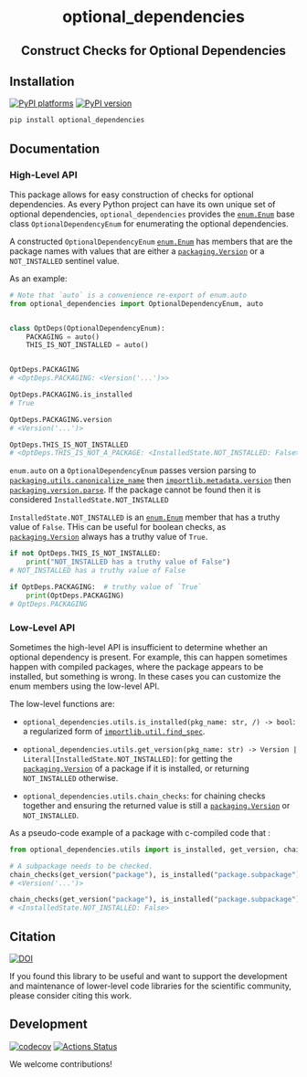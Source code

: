 <h1 align='center'> optional_dependencies </h1>
<h2 align="center">Construct Checks for Optional Dependencies</h2>

## Installation

[![PyPI platforms][pypi-platforms]][pypi-link]
[![PyPI version][pypi-version]][pypi-link]

<!-- [![Conda-Forge][conda-badge]][conda-link] -->

```bash
pip install optional_dependencies
```

## Documentation

### High-Level API

This package allows for easy construction of checks for optional dependencies.
As every Python project can have its own unique set of optional dependencies,
`optional_dependencies` provides the [`enum.Enum`][Enum-link] base class
`OptionalDependencyEnum` for enumerating the optional dependencies.

A constructed `OptionalDependencyEnum` [`enum.Enum`][Enum-link] has members that
are the package names with values that are either a
[`packaging.Version`][Version-link] or a `NOT_INSTALLED` sentinel value.

As an example:

```python
# Note that `auto` is a convenience re-export of enum.auto
from optional_dependencies import OptionalDependencyEnum, auto


class OptDeps(OptionalDependencyEnum):
    PACKAGING = auto()
    THIS_IS_NOT_INSTALLED = auto()


OptDeps.PACKAGING
# <OptDeps.PACKAGING: <Version('...')>>

OptDeps.PACKAGING.is_installed
# True

OptDeps.PACKAGING.version
# <Version('...')>

OptDeps.THIS_IS_NOT_INSTALLED
# <OptDeps.THIS_IS_NOT_A_PACKAGE: <InstalledState.NOT_INSTALLED: False>>
```

`enum.auto` on a `OptionalDependencyEnum` passes version parsing to
[`packaging.utils.canonicalize_name`](https://packaging.pypa.io/en/stable/utils.html#packaging.utils.canonicalize_name)
then
[`importlib.metadata.version`](https://docs.python.org/3/library/importlib.metadata.html)
then [`packaging.version.parse`][Version-link]. If the package cannot be found
then it is considered `InstalledState.NOT_INSTALLED`

`InstalledState.NOT_INSTALLED` is an [`enum.Enum`][Enum-link] member that has a
truthy value of `False`. THis can be useful for boolean checks, as
[`packaging.Version`][Version-link] always has a truthy value of `True`.

```python
if not OptDeps.THIS_IS_NOT_INSTALLED:
    print("NOT_INSTALLED has a truthy value of False")
# NOT_INSTALLED has a truthy value of False

if OptDeps.PACKAGING:  # truthy value of `True`
    print(OptDeps.PACKAGING)
# OptDeps.PACKAGING
```

### Low-Level API

Sometimes the high-level API is insufficient to determine whether an optional
dependency is present. For example, this can happen sometimes happen with
compiled packages, where the package appears to be installed, but something is
wrong. In these cases you can customize the enum members using the low-level
API.

The low-level functions are:

- `optional_dependencies.utils.is_installed(pkg_name: str, /) -> bool`: a
  regularized form of
  [`importlib.util.find_spec`](https://docs.python.org/3/library/importlib.html#importlib.util.find_spec).

- `optional_dependencies.utils.get_version(pkg_name: str) -> Version | Literal[InstalledState.NOT_INSTALLED]`:
  for getting the [`packaging.Version`][Version-link] of a package if it is
  installed, or returning `NOT_INSTALLED` otherwise.

- `optional_dependencies.utils.chain_checks`: for chaining checks together and
  ensuring the returned value is still a [`packaging.Version`][Version-link] or
  `NOT_INSTALLED`.

As a pseudo-code example of a package with c-compiled code that :

```python
from optional_dependencies.utils import is_installed, get_version, chain_checks

# A subpackage needs to be checked.
chain_checks(get_version("package"), is_installed("package.subpackage"))
# <Version('...')>

chain_checks(get_version("package"), is_installed("package.subpackage"))
# <InstalledState.NOT_INSTALLED: False>
```

## Citation

[![DOI][zenodo-badge]][zenodo-link]

If you found this library to be useful and want to support the development and
maintenance of lower-level code libraries for the scientific community, please
consider citing this work.

## Development

[![codecov][codecov-badge]][codecov-link]
[![Actions Status][actions-badge]][actions-link]

We welcome contributions!

<!-- prettier-ignore-start -->

[Enum-link]: https://docs.python.org/3/library/enum.html
[Version-link]: https://packaging.pypa.io/en/stable/version.html#packaging.version.Version

[actions-badge]:            https://github.com/GalacticDynamics/optional_dependencies/workflows/CI/badge.svg
[actions-link]:             https://github.com/GalacticDynamics/optional_dependencies/actions
[codecov-badge]:            https://codecov.io/gh/GalacticDynamics/optional_deps/graph/badge.svg
[codecov-link]:             https://codecov.io/gh/GalacticDynamics/optional_deps
[pypi-link]:                https://pypi.org/project/optional_dependencies/
[pypi-platforms]:           https://img.shields.io/pypi/pyversions/optional_dependencies
[pypi-version]:             https://img.shields.io/pypi/v/optional_dependencies
[zenodo-badge]:             https://zenodo.org/badge/DOI/10.5281/zenodo.13738124.svg
[zenodo-link]:              https://zenodo.org/doi/10.5281/zenodo.13738123

<!-- prettier-ignore-end -->
